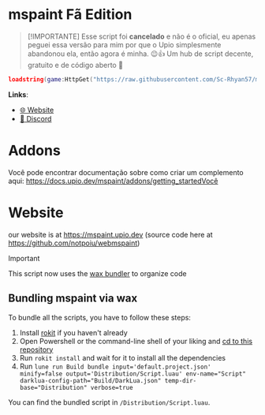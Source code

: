 # mspaint Fã Edition
> [!IMPORTANTE]
> Esse script foi **cancelado** e não é o oficial, eu apenas peguei essa versão para mim por que o Upio simplesmente abandonou ela, então agora é minha. 😉👍
> Um hub de script decente, gratuito e de código aberto 🥶

```lua
loadstring(game:HttpGet("https://raw.githubusercontent.com/Sc-Rhyan57/mspaint/refs/heads/main/main.lua"))()
```

**Links**:
- [🌐 Website](https://mspaint.upio.dev/)
- [💬 Discord](https://discord.com/invite/cfyMptntHr)

# Addons
Você pode encontrar documentação sobre como criar um complemento aqui: https://docs.upio.dev/mspaint/addons/getting_startedVocê 
# Website
our website is at https://mspaint.upio.dev (source code here at https://github.com/notpoiu/webmspaint)


> [!IMPORTANT]
> This script now uses the [wax bundler](https://github.com/latte-soft/wax) to organize code

## Bundling mspaint via wax
To bundle all the scripts, you have to follow these steps:

1. Install [rokit](https://github.com/rojo-rbx/rokit) if you haven't already
2. Open Powershell or the command-line shell of your liking and [cd to this repository](https://www.quora.com/What-does-it-mean-to-CD-into-a-directory-and-how-can-I-do-that-Can-someone-explain-it-in-a-laymans-term)
3. Run `rokit install` and wait for it to install all the dependencies
4. Run `lune run Build bundle input='default.project.json' minify=false output='Distribution/Script.luau' env-name="Script" darklua-config-path="Build/DarkLua.json" temp-dir-base="Distribution" verbose=true`

You can find the bundled script in `/Distribution/Script.luau`.
